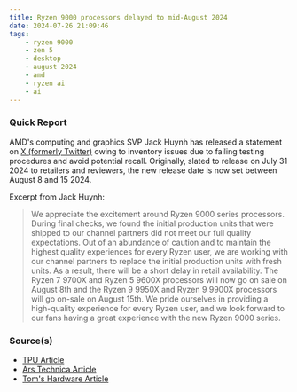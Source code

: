 ```yaml
---
title: Ryzen 9000 processors delayed to mid-August 2024
date: 2024-07-26 21:09:46
tags:
    - ryzen 9000
    - zen 5
    - desktop
    - august 2024
    - amd
    - ryzen ai
    - ai
---
```


### Quick Report

AMD\'s computing and graphics SVP Jack Huynh has released a statement on [X (formerly Twitter)][def] owing to inventory issues due to failing testing procedures and avoid potential recall. Originally, slated to release on July 31 2024 to retailers and reviewers, the new release date is now set between August 8 and 15 2024.

Excerpt from Jack Huynh:
> We appreciate the excitement around Ryzen 9000 series processors. During final checks, we found the initial production units that were shipped to our channel partners did not meet our full quality expectations. Out of an abundance of caution and to maintain the highest quality experiences for every Ryzen user, we are working with our channel partners to replace the initial production units with fresh units. As a result, there will be a short delay in retail availability. The Ryzen 7 9700X and Ryzen 5 9600X processors will now go on sale on August 8th and the Ryzen 9 9950X and Ryzen 9 9900X processors will go on-sale on August 15th. We pride ourselves in providing a high-quality experience for every Ryzen user, and we look forward to our fans having a great experience with the new Ryzen 9000 series.

### Source(s)

- [TPU Article][def2]
- [Ars Technica Article][def3]
- [Tom's Hardware Article][def4]

[def]: https://x.com/JackMHuynh/status/1816210711254639031
[def2]: https://www.techpowerup.com/324887/amd-delays-launch-of-ryzen-9000-series-processors
[def3]: https://arstechnica.com/gadgets/2024/07/quality-issue-pushes-amds-ryzen-9000-cpu-launch-from-july-to-august/
[def4]: https://www.tomshardware.com/pc-components/cpus/amd-delays-its-ryzen-9000-launch-due-to-unspecified-quality-issue-new-launch-in-august-chipmaker-pulls-back-all-units-shipped-globally-for-quality-checks
